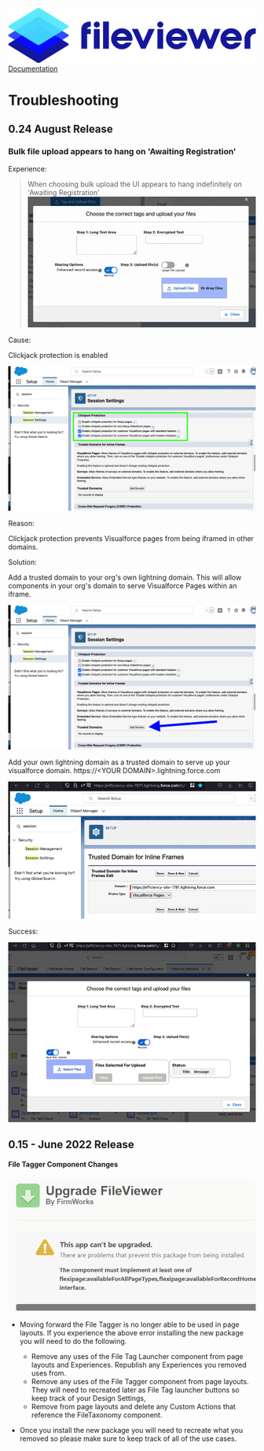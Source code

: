 ![](./quickStartImages/fileviewer.png)
[Documentation](index.md)

# Troubleshooting

## 0.24 August Release

### Bulk file upload appears to hang on 'Awaiting Registration'

Experience:

>When choosing bulk upload the UI appears to hang indefinitely on 'Awaiting Registration'
>![Awaiting Registration Hangs](images/troubleshooting/bulkupload/awaitingregistration.gif)

Cause:

Clickjack protection is enabled

![Clickjack protection Enabled](images/troubleshooting/bulkupload/clickjackprotection_enabled.png)

Reason:

Clickjack protection prevents Visualforce pages from being iframed in other domains.

Solution:

Add a trusted domain to your org's own lightning domain. This will allow components in your org's domain to serve Visualforce Pages within an iframe.

![Add Trusted Domain](images/troubleshooting/bulkupload/clickjackprotection_adddomain.png)

Add your own lightning domain as a trusted domain to serve up your visualforce domain. https://\<YOUR DOMAIN\>.lightning.force.com

![Add Trusted Domain](images/troubleshooting/bulkupload/clickjackprotection_adddomain_record.png)

Success:

![Successful rendering of Bulk](images/troubleshooting/bulkupload/clickjackprotection_success.png)

## 0.15 - June 2022 Release

#### File Tagger Component Changes
![FileViewer 11 Upgrade Issue](images/fileviewer-11-upgrade-error.png)

- Moving forward the File Tagger is no longer able to be used in page layouts. If you experience the above error installing the new package you will need to do the following.

   - Remove any uses of the File Tag Launcher component from page layouts and Experiences. Republish any Experiences you removed uses from.
   - Remove any uses of the File Tagger component from page layouts. They will need to recreated later as File Tag launcher buttons so keep track of your Design Settings,
   - Remove from page layouts and delete any Custom Actions that reference the FileTaxonomy component.

- Once you install the new package you will need to recreate what you removed so please make sure to keep track of all of the use cases.

